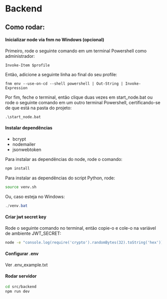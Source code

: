 # Backend

## Como rodar:
#### Inicializar node via fnm no Windows (opcional)
Primeiro, rode o seguinte comando em um terminal Powershell como administrador:

```
Invoke-Item $profile
```

Então, adicione a seguinte linha ao final do seu profile:

```
fnm env --use-on-cd --shell powershell | Out-String | Invoke-Expression
```

Por fim, feche o terminal, então clique duas vezes em start_node.bat ou rode o seguinte comando em um outro terminal Powershell, certificando-se de que está na pasta do projeto:

```
.\start_node.bat
```

#### Instalar dependências
+ bcrypt
+ nodemailer
+ jsonwebtoken

Para instalar as dependências do node, rode o comando:
```bash
npm install
```

Para instalar as dependências do script Python, rode:
```bash
source venv.sh
```

Ou, caso esteja no Windows:
```powershell
./venv.bat
```

#### Criar jwt secret key
Rode o seguinte comando no terminal, então copie-o e cole-o na variável de ambiente JWT_SECRET:

```bash
node -e "console.log(require('crypto').randomBytes(32).toString('hex'))"
```

#### Configurar .env
Ver .env_example.txt

#### Rodar servidor
```bash
cd src/backend
npm run dev
```
